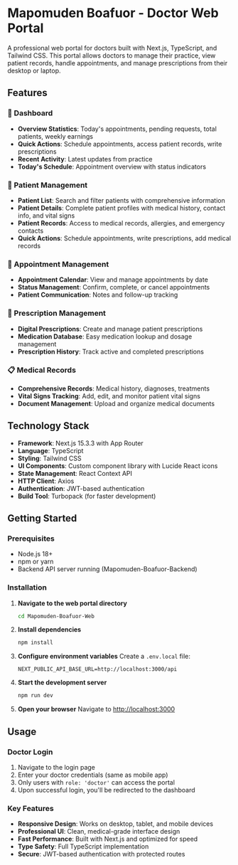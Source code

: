 # Mapomuden Boafuor - Doctor Web Portal

A professional web portal for doctors built with Next.js, TypeScript, and Tailwind CSS. This portal allows doctors to manage their practice, view patient records, handle appointments, and manage prescriptions from their desktop or laptop.

## Features

### 🏥 Dashboard
- **Overview Statistics**: Today's appointments, pending requests, total patients, weekly earnings
- **Quick Actions**: Schedule appointments, access patient records, write prescriptions
- **Recent Activity**: Latest updates from practice
- **Today's Schedule**: Appointment overview with status indicators

### 👥 Patient Management
- **Patient List**: Search and filter patients with comprehensive information
- **Patient Details**: Complete patient profiles with medical history, contact info, and vital signs
- **Patient Records**: Access to medical records, allergies, and emergency contacts
- **Quick Actions**: Schedule appointments, write prescriptions, add medical records

### 📅 Appointment Management
- **Appointment Calendar**: View and manage appointments by date
- **Status Management**: Confirm, complete, or cancel appointments
- **Patient Communication**: Notes and follow-up tracking

### 💊 Prescription Management
- **Digital Prescriptions**: Create and manage patient prescriptions
- **Medication Database**: Easy medication lookup and dosage management
- **Prescription History**: Track active and completed prescriptions

### 📋 Medical Records
- **Comprehensive Records**: Medical history, diagnoses, treatments
- **Vital Signs Tracking**: Add, edit, and monitor patient vital signs
- **Document Management**: Upload and organize medical documents

## Technology Stack

- **Framework**: Next.js 15.3.3 with App Router
- **Language**: TypeScript
- **Styling**: Tailwind CSS
- **UI Components**: Custom component library with Lucide React icons
- **State Management**: React Context API
- **HTTP Client**: Axios
- **Authentication**: JWT-based authentication
- **Build Tool**: Turbopack (for faster development)

## Getting Started

### Prerequisites
- Node.js 18+ 
- npm or yarn
- Backend API server running (Mapomuden-Boafuor-Backend)

### Installation

1. **Navigate to the web portal directory**
   ```bash
   cd Mapomuden-Boafuor-Web
   ```

2. **Install dependencies**
   ```bash
   npm install
   ```

3. **Configure environment variables**
   Create a `.env.local` file:
   ```env
   NEXT_PUBLIC_API_BASE_URL=http://localhost:3000/api
   ```

4. **Start the development server**
   ```bash
   npm run dev
   ```

5. **Open your browser**
   Navigate to [http://localhost:3000](http://localhost:3000)

## Usage

### Doctor Login
1. Navigate to the login page
2. Enter your doctor credentials (same as mobile app)
3. Only users with `role: 'doctor'` can access the portal
4. Upon successful login, you'll be redirected to the dashboard

### Key Features
- **Responsive Design**: Works on desktop, tablet, and mobile devices
- **Professional UI**: Clean, medical-grade interface design
- **Fast Performance**: Built with Next.js and optimized for speed
- **Type Safety**: Full TypeScript implementation
- **Secure**: JWT-based authentication with protected routes
